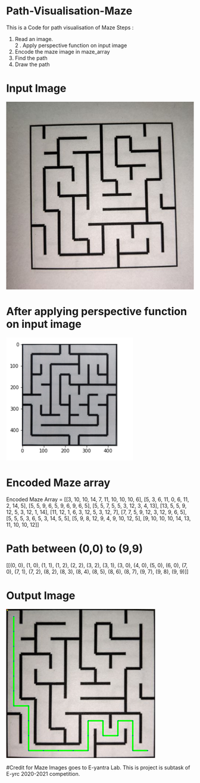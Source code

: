 # Path-Visualisation-Maze
This is a Code for path visualisation of Maze
Steps :<br>
1. Read an image.<br>
2 . Apply perspective function on input image<br>
3. Encode the maze image in maze_array<br>
4. Find the path<br>
5. Draw the path<br>

# Input Image <br>

![](test_cases/maze00.jpg)

# After applying perspective function on input image <br>
![](Result/perspective.PNG) <br>

# Encoded Maze array <br>
Encoded Maze Array = [[3, 10, 10, 14, 7, 11, 10, 10, 10, 6], [5, 3, 6, 11, 0, 6, 11, 2, 14, 5], [5, 5, 9, 6, 5, 9, 6, 9, 6, 5], [5, 5, 7, 5, 5, 3, 12, 3, 4, 13], [13, 5, 5, 9, 12, 5, 3, 12, 1, 14], [11, 12, 1, 6, 3, 12, 5, 3, 12, 7], [7, 7, 5, 9, 12, 3, 12, 9, 6, 5], [5, 5, 5, 3, 6, 5, 3, 14, 5, 5], [5, 9, 8, 12, 9, 4, 9, 10, 12, 5], [9, 10, 10, 10, 14, 13, 11, 10, 10, 12]]
<br>

# Path between (0,0) to (9,9)
[[(0, 0), (1, 0), (1, 1), (1, 2), (2, 2), (3, 2), (3, 1), (3, 0), (4, 0), (5, 0), (6, 0), (7, 0), (7, 1), (7, 2), (8, 2), (8, 3), (8, 4), (8, 5), (8, 6), (8, 7), (9, 7), (9, 8), (9, 9)]]
<br>

# Output Image <br>
![](Result/1.png) <br>

#Credit for Maze Images  goes to E-yantra Lab. This is project is subtask of E-yrc 2020-2021 competition.
